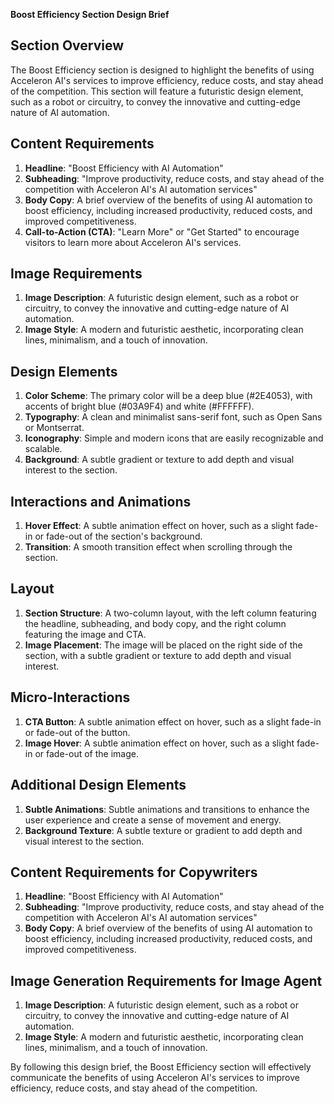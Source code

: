 **Boost Efficiency Section Design Brief**

**Section Overview**
----------------

The Boost Efficiency section is designed to highlight the benefits of using Acceleron AI's services to improve efficiency, reduce costs, and stay ahead of the competition. This section will feature a futuristic design element, such as a robot or circuitry, to convey the innovative and cutting-edge nature of AI automation.

**Content Requirements**
-------------------

1. **Headline**: "Boost Efficiency with AI Automation"
2. **Subheading**: "Improve productivity, reduce costs, and stay ahead of the competition with Acceleron AI's AI automation services"
3. **Body Copy**: A brief overview of the benefits of using AI automation to boost efficiency, including increased productivity, reduced costs, and improved competitiveness.
4. **Call-to-Action (CTA)**: "Learn More" or "Get Started" to encourage visitors to learn more about Acceleron AI's services.

**Image Requirements**
-------------------

1. **Image Description**: A futuristic design element, such as a robot or circuitry, to convey the innovative and cutting-edge nature of AI automation.
2. **Image Style**: A modern and futuristic aesthetic, incorporating clean lines, minimalism, and a touch of innovation.

**Design Elements**
-------------------

1. **Color Scheme**: The primary color will be a deep blue (#2E4053), with accents of bright blue (#03A9F4) and white (#FFFFFF).
2. **Typography**: A clean and minimalist sans-serif font, such as Open Sans or Montserrat.
3. **Iconography**: Simple and modern icons that are easily recognizable and scalable.
4. **Background**: A subtle gradient or texture to add depth and visual interest to the section.

**Interactions and Animations**
---------------------------

1. **Hover Effect**: A subtle animation effect on hover, such as a slight fade-in or fade-out of the section's background.
2. **Transition**: A smooth transition effect when scrolling through the section.

**Layout**
---------

1. **Section Structure**: A two-column layout, with the left column featuring the headline, subheading, and body copy, and the right column featuring the image and CTA.
2. **Image Placement**: The image will be placed on the right side of the section, with a subtle gradient or texture to add depth and visual interest.

**Micro-Interactions**
-------------------

1. **CTA Button**: A subtle animation effect on hover, such as a slight fade-in or fade-out of the button.
2. **Image Hover**: A subtle animation effect on hover, such as a slight fade-in or fade-out of the image.

**Additional Design Elements**
---------------------------

1. **Subtle Animations**: Subtle animations and transitions to enhance the user experience and create a sense of movement and energy.
2. **Background Texture**: A subtle texture or gradient to add depth and visual interest to the section.

**Content Requirements for Copywriters**
-----------------------------------

1. **Headline**: "Boost Efficiency with AI Automation"
2. **Subheading**: "Improve productivity, reduce costs, and stay ahead of the competition with Acceleron AI's AI automation services"
3. **Body Copy**: A brief overview of the benefits of using AI automation to boost efficiency, including increased productivity, reduced costs, and improved competitiveness.

**Image Generation Requirements for Image Agent**
------------------------------------------------

1. **Image Description**: A futuristic design element, such as a robot or circuitry, to convey the innovative and cutting-edge nature of AI automation.
2. **Image Style**: A modern and futuristic aesthetic, incorporating clean lines, minimalism, and a touch of innovation.

By following this design brief, the Boost Efficiency section will effectively communicate the benefits of using Acceleron AI's services to improve efficiency, reduce costs, and stay ahead of the competition.